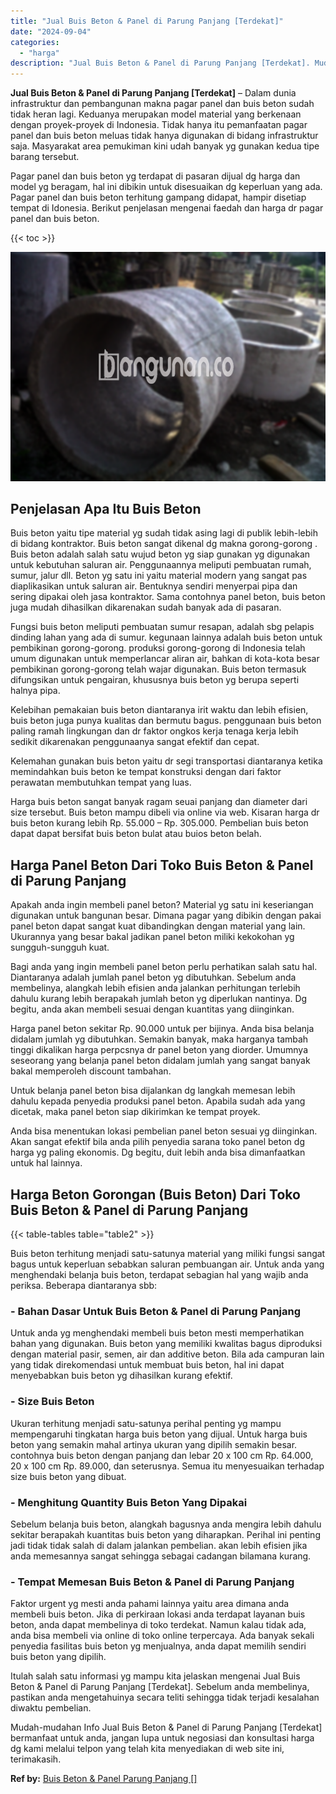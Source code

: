 ```yaml
---
title: "Jual Buis Beton & Panel di Parung Panjang [Terdekat]"
date: "2024-09-04"
categories: 
  - "harga"
description: "Jual Buis Beton & Panel di Parung Panjang [Terdekat]. Mudah-mudahan Info Jual Buis Beton & Panel di Parung Panjang [Terdekat] bermanfaat untuk anda, jangan..."
---
```


**Jual Buis Beton & Panel di Parung Panjang \[Terdekat\]** – Dalam dunia infrastruktur dan pembangunan makna pagar panel dan buis beton sudah tidak heran lagi. Keduanya merupakan model material yang berkenaan dengan proyek-proyek di Indonesia. Tidak hanya itu pemanfaatan pagar panel dan buis beton meluas tidak hanya digunakan di bidang infrastruktur saja. Masyarakat area pemukiman kini udah banyak yg gunakan kedua tipe barang tersebut.

Pagar panel dan buis beton yg terdapat di pasaran dijual dg harga dan model yg beragam, hal ini dibikin untuk disesuaikan dg keperluan yang ada. Pagar panel dan buis beton terhitung gampang didapat, hampir disetiap tempat di Idonesia. Berikut penjelasan mengenai faedah dan harga dr pagar panel dan buis beton.

{{< toc >}}

![Jual Buis Beton & Panel di Parung Panjang [Terdekat]](/images/jual-panel-buis-beton-murah-32.png)

## Penjelasan Apa Itu Buis Beton

Buis beton yaitu tipe material yg sudah tidak asing lagi di publik lebih-lebih di bidang kontraktor. Buis beton sangat dikenal dg makna gorong-gorong . Buis beton adalah salah satu wujud beton yg siap gunakan yg digunakan untuk kebutuhan saluran air. Penggunaannya meliputi pembuatan rumah, sumur, jalur dll. Beton yg satu ini yaitu material modern yang sangat pas diaplikasikan untuk saluran air. Bentuknya sendiri menyerpai pipa dan sering dipakai oleh jasa kontraktor. Sama contohnya panel beton, buis beton juga mudah dihasilkan dikarenakan sudah banyak ada di pasaran.

Fungsi buis beton meliputi pembuatan sumur resapan, adalah sbg pelapis dinding lahan yang ada di sumur. kegunaan lainnya adalah buis beton untuk pembikinan gorong-gorong. produksi gorong-gorong di Indonesia telah umum digunakan untuk memperlancar aliran air, bahkan di kota-kota besar pembikinan gorong-gorong telah wajar digunakan. Buis beton termasuk difungsikan untuk pengairan, khususnya buis beton yg berupa seperti halnya pipa.

Kelebihan pemakaian buis beton diantaranya irit waktu dan lebih efisien, buis beton juga punya kualitas dan bermutu bagus. penggunaan buis beton paling ramah lingkungan dan dr faktor ongkos kerja tenaga kerja lebih sedikit dikarenakan penggunaanya sangat efektif dan cepat.

Kelemahan gunakan buis beton yaitu dr segi transportasi diantaranya ketika memindahkan buis beton ke tempat konstruksi dengan dari faktor perawatan membutuhkan tempat yang luas.

Harga buis beton sangat banyak ragam seuai panjang dan diameter dari size tersebut. Buis beton mampu dibeli via online via web. Kisaran harga dr buis beton kurang lebih Rp. 55.000 – Rp. 305.000. Pembelian buis beton dapat dapat bersifat buis beton bulat atau buios beton belah.

## Harga Panel Beton Dari Toko Buis Beton & Panel di Parung Panjang

Apakah anda ingin membeli panel beton? Material yg satu ini keseriangan digunakan untuk bangunan besar. Dimana pagar yang dibikin dengan pakai panel beton dapat sangat kuat dibandingkan dengan material yang lain. Ukurannya yang besar bakal jadikan panel beton miliki kekokohan yg sungguh-sungguh kuat.

Bagi anda yang ingin membeli panel beton perlu perhatikan salah satu hal. Diantaranya adalah jumlah panel beton yg dibutuhkan. Sebelum anda membelinya, alangkah lebih efisien anda jalankan perhitungan terlebih dahulu kurang lebih berapakah jumlah beton yg diperlukan nantinya. Dg begitu, anda akan membeli sesuai dengan kuantitas yang diinginkan.

Harga panel beton sekitar Rp. 90.000 untuk per bijinya. Anda bisa belanja didalam jumlah yg dibutuhkan. Semakin banyak, maka harganya tambah tinggi dikalikan harga perpcsnya dr panel beton yang diorder. Umumnya seseorang yang belanja panel beton didalam jumlah yang sangat banyak bakal memperoleh discount tambahan.

Untuk belanja panel beton bisa dijalankan dg langkah memesan lebih dahulu kepada penyedia produksi panel beton. Apabila sudah ada yang dicetak, maka panel beton siap dikirimkan ke tempat proyek.

Anda bisa menentukan lokasi pembelian panel beton sesuai yg diinginkan. Akan sangat efektif bila anda pilih penyedia sarana toko panel beton dg harga yg paling ekonomis. Dg begitu, duit lebih anda bisa dimanfaatkan untuk hal lainnya.

## Harga Beton Gorongan (Buis Beton) Dari Toko Buis Beton & Panel di Parung Panjang

{{< table-tables table="table2" >}}

Buis beton terhitung menjadi satu-satunya material yang miliki fungsi sangat bagus untuk keperluan sebabkan saluran pembuangan air. Untuk anda yang menghendaki belanja buis beton, terdapat sebagian hal yang wajib anda periksa. Beberapa diantaranya sbb:

### \- Bahan Dasar Untuk Buis Beton & Panel di Parung Panjang

Untuk anda yg menghendaki membeli buis beton mesti memperhatikan bahan yang digunakan. Buis beton yang memiliki kwalitas bagus diproduksi dengan material pasir, semen, air dan additive beton. Bila ada campuran lain yang tidak direkomendasi untuk membuat buis beton, hal ini dapat menyebabkan buis beton yg dihasilkan kurang efektif.

### \- Size Buis Beton

Ukuran terhitung menjadi satu-satunya perihal penting yg mampu mempengaruhi tingkatan harga buis beton yang dijual. Untuk harga buis beton yang semakin mahal artinya ukuran yang dipilih semakin besar. contohnya buis beton dengan panjang dan lebar 20 x 100 cm Rp. 64.000, 20 x 100 cm Rp. 89.000, dan seterusnya. Semua itu menyesuaikan terhadap size buis beton yang dibuat.

### \- Menghitung Quantity Buis Beton Yang Dipakai

Sebelum belanja buis beton, alangkah bagusnya anda mengira lebih dahulu sekitar berapakah kuantitas buis beton yang diharapkan. Perihal ini penting jadi tidak tidak salah di dalam jalankan pembelian. akan lebih efisien jika anda memesannya sangat sehingga sebagai cadangan bilamana kurang.

### \- Tempat Memesan Buis Beton & Panel di Parung Panjang

Faktor urgent yg mesti anda pahami lainnya yaitu area dimana anda membeli buis beton. Jika di perkiraan lokasi anda terdapat layanan buis beton, anda dapat membelinya di toko terdekat. Namun kalau tidak ada, anda bisa membeli via online di toko online terpercaya. Ada banyak sekali penyedia fasilitas buis beton yg menjualnya, anda dapat memilih sendiri buis beton yang dipilih.

Itulah salah satu informasi yg mampu kita jelaskan mengenai Jual Buis Beton & Panel di Parung Panjang \[Terdekat\]. Sebelum anda membelinya, pastikan anda mengetahuinya secara teliti sehingga tidak terjadi kesalahan diwaktu pembelian.

Mudah-mudahan Info Jual Buis Beton & Panel di Parung Panjang \[Terdekat\] bermanfaat untuk anda, jangan lupa untuk negosiasi dan konsultasi harga dg kami melalui telpon yang telah kita menyediakan di web site ini, terimakasih.

**Ref by:** [Buis Beton & Panel Parung Panjang []](https://id.wikipedia.org/wiki/Buis)
